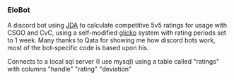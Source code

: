 ### EloBot

A discord bot using [JDA](https://github.com/DV8FromTheWorld/JDA/) to calculate competitive 5v5 ratings for usage
 with CSGO and CvC, using a self-modified [glicko](https://wikipedia.org/wiki/Glicko) system with rating periods set
  to 1 week. Many thanks to Qata for showing me how discord bots work, most of the bot-specific code is based upon his.
  
  Connects to a local sql server (I use mysql) using a table called "ratings" with columns "handle" "rating" "deviation"